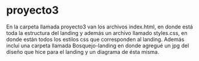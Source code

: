 # proyecto3
En la carpeta llamada proyecto3 van los archivos index.html, en donde está toda la estructura del landing y además un archivo llamado styles.css, en donde están todos los estilos css que corresponden al landing. Además incluí una carpeta llamada Bosquejo-landing en donde agregué un jpg del diseño que hice para el landing y un diagrama de ésta misma.
